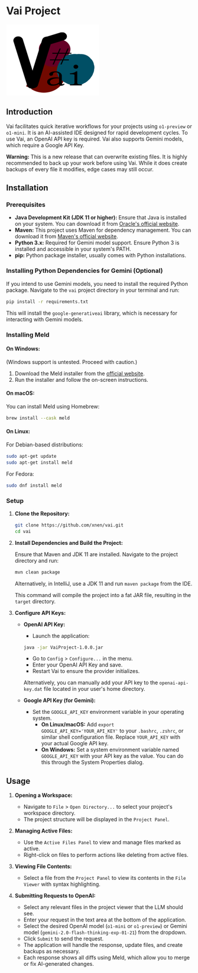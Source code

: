 # Vai Project

![Project Logo](./images/logo.png)

## Introduction

Vai facilitates quick iterative workflows for your projects using `o1-preview` or `o1-mini`. It is an AI-assisted IDE designed for rapid development cycles. To use Vai, an OpenAI API key is required. Vai also supports Gemini models, which require a Google API Key.

**Warning:** This is a new release that can overwrite existing files. It is highly recommended to back up your work before using Vai. While it does create backups of every file it modifies, edge cases may still occur.

## Installation

### Prerequisites

- **Java Development Kit (JDK 11 or higher):** Ensure that Java is installed on your system. You can download it from [Oracle's official website](https://www.oracle.com/java/technologies/javase-downloads.html).
- **Maven:** This project uses Maven for dependency management. You can download it from [Maven's official website](https://maven.apache.org/download.cgi).
- **Python 3.x:** Required for Gemini model support. Ensure Python 3 is installed and accessible in your system's PATH.
- **pip:** Python package installer, usually comes with Python installations.

### Installing Python Dependencies for Gemini (Optional)

If you intend to use Gemini models, you need to install the required Python package. Navigate to the `vai` project directory in your terminal and run:

```bash
pip install -r requirements.txt
```

This will install the `google-generativeai` library, which is necessary for interacting with Gemini models.

### Installing Meld

#### On Windows:

(Windows support is untested. Proceed with caution.)

1. Download the Meld installer from the [official website](https://meldmerge.org/).
2. Run the installer and follow the on-screen instructions.

#### On macOS:

You can install Meld using Homebrew:

```bash
brew install --cask meld
```

#### On Linux:

For Debian-based distributions:

```bash
sudo apt-get update
sudo apt-get install meld
```

For Fedora:

```bash
sudo dnf install meld
```

### Setup

1. **Clone the Repository:**

    ```bash
    git clone https://github.com/xnen/vai.git
    cd vai
    ```

2. **Install Dependencies and Build the Project:**

    Ensure that Maven and JDK 11 are installed. Navigate to the project directory and run:

    ```bash
    mvn clean package
    ```

    Alternatively, in IntelliJ, use a JDK 11 and run `maven package` from the IDE.

    This command will compile the project into a fat JAR file, resulting in the `target` directory.

3. **Configure API Keys:**

    - **OpenAI API Key:**
        - Launch the application:

        ```bash
        java -jar VaiProject-1.0.0.jar
        ```

        - Go to `Config` > `Configure...` in the menu.
        - Enter your OpenAI API Key and save.
        - Restart Vai to ensure the provider initializes.

        Alternatively, you can manually add your API key to the `openai-api-key.dat` file located in your user's home directory.

    - **Google API Key (for Gemini):**
        - Set the `GOOGLE_API_KEY` environment variable in your operating system.
          - **On Linux/macOS:** Add `export GOOGLE_API_KEY='YOUR_API_KEY'` to your `.bashrc`, `.zshrc`, or similar shell configuration file. Replace `YOUR_API_KEY` with your actual Google API key.
          - **On Windows:**  Set a system environment variable named `GOOGLE_API_KEY` with your API key as the value. You can do this through the System Properties dialog.

## Usage

1. **Opening a Workspace:**

    - Navigate to `File` > `Open Directory...` to select your project's workspace directory.
    - The project structure will be displayed in the `Project Panel`.

2. **Managing Active Files:**

    - Use the `Active Files Panel` to view and manage files marked as active.
    - Right-click on files to perform actions like deleting from active files.

3. **Viewing File Contents:**

    - Select a file from the `Project Panel` to view its contents in the `File Viewer` with syntax highlighting.

4. **Submitting Requests to OpenAI:**

    - Select any relevant files in the project viewer that the LLM should see.
    - Enter your request in the text area at the bottom of the application.
    - Select the desired OpenAI model (`o1-mini` or `o1-preview`) or Gemini model (`gemini-2.0-flash-thinking-exp-01-21`) from the dropdown.
    - Click `Submit` to send the request.
    - The application will handle the response, update files, and create backups as necessary.
    - Each response shows all diffs using Meld, which allow you to merge or fix AI-generated changes.
